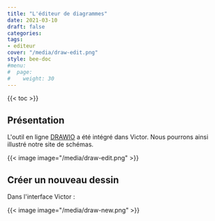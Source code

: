 ```yaml
---
title: "L'éditeur de diagrammes"
date: 2021-03-10
draft: false
categories:
tags:
- editeur
cover: "/media/draw-edit.png"
style: bee-doc
#menu:
#  page:
#    weight: 30
---
```


<!--more-->
{{< toc >}}

## Présentation
L'outil en ligne [DRAWIO](https://github.com/jgraph/drawio-integration) a été intégré dans Victor. Nous pourrons ainsi illustré notre site de schémas.

{{< image image="/media/draw-edit.png" >}}

## Créer un nouveau dessin

Dans l'interface Victor :

{{< image image="/media/draw-new.png" >}}

